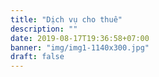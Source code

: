 ```yaml
---
title: "Dịch vụ cho thuê"
description: ""
date: 2019-08-17T19:36:58+07:00
banner: "img/img1-1140x300.jpg"
draft: false
---
```


